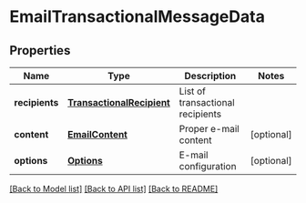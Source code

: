 # EmailTransactionalMessageData

## Properties
Name | Type | Description | Notes
------------ | ------------- | ------------- | -------------
**recipients** | [**TransactionalRecipient**](TransactionalRecipient.md) | List of transactional recipients | 
**content** | [**EmailContent**](EmailContent.md) | Proper e-mail content | [optional] 
**options** | [**Options**](Options.md) | E-mail configuration | [optional] 

[[Back to Model list]](../README.md#documentation-for-models) [[Back to API list]](../README.md#documentation-for-api-endpoints) [[Back to README]](../README.md)


